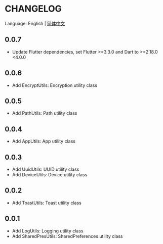 # CHANGELOG

Language: English | [简体中文](CHANGELOG-ZH.md)

## 0.0.7 
- Update Flutter dependencies, set Flutter >=3.3.0 and Dart to >=2.18.0 <4.0.0

## 0.0.6
- Add EncryptUtils: Encryption utility class

## 0.0.5
- Add PathUtils: Path utility class

## 0.0.4
- Add AppUtils: App utility class

## 0.0.3
- Add UuidUtils: UUID utility class
- Add DeviceUtils: Device utility class

## 0.0.2
- Add ToastUtils: Toast utility class

## 0.0.1
- Add LogUtils: Logging utility class
- Add SharedPresUtils: SharedPreferences utility class